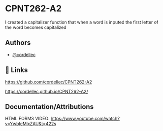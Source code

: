 
# CPNT262-A2

I created a capitalizer function that when a word is inputed the first letter of the word becomes capitalized

## Authors

- [@cordellec](https://www.github.com/cordellec)


## 🔗 Links

https://github.com/cordellec/CPNT262-A2

https://cordellec.github.io/CPNT262-A2/
## Documentation/Attributions

HTML FORMS VIDEO: https://www.youtube.com/watch?v=YwbIeMlxZAU&t=422s




